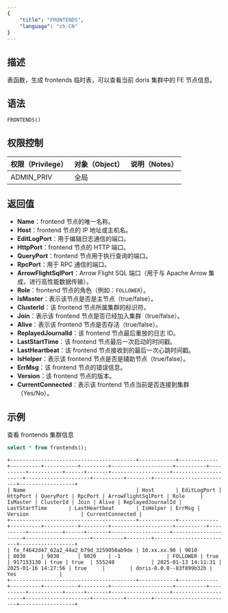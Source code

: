 ```yaml
---
{
    "title": "FRONTENDS",
    "language": "zh-CN"
}
---
```


<!--
Licensed to the Apache Software Foundation (ASF) under one
or more contributor license agreements.  See the NOTICE file
distributed with this work for additional information
regarding copyright ownership.  The ASF licenses this file
to you under the Apache License, Version 2.0 (the
"License"); you may not use this file except in compliance
with the License.  You may obtain a copy of the License at

  http://www.apache.org/licenses/LICENSE-2.0

Unless required by applicable law or agreed to in writing,
software distributed under the License is distributed on an
"AS IS" BASIS, WITHOUT WARRANTIES OR CONDITIONS OF ANY
KIND, either express or implied.  See the License for the
specific language governing permissions and limitations
under the License.
-->

## 描述

表函数，生成 frontends 临时表，可以查看当前 doris 集群中的 FE 节点信息。

## 语法
```sql
FRONTENDS()
```

## 权限控制

| 权限（Privilege） | 对象（Object） | 说明（Notes） |
| :----------------|:-----------| :------------ |
| ADMIN_PRIV       | 全局         |               |

## 返回值
- **Name**：frontend 节点的唯一名称。
- **Host**：frontend 节点的 IP 地址或主机名。
- **EditLogPort**：用于编辑日志通信的端口。
- **HttpPort**：frontend 节点的 HTTP 端口。
- **QueryPort**：frontend 节点用于执行查询的端口。
- **RpcPort**：用于 RPC 通信的端口。
- **ArrowFlightSqlPort**：Arrow Flight SQL 端口（用于与 Apache Arrow 集成，进行高性能数据传输）。
- **Role**：frontend 节点的角色（例如：`FOLLOWER`）。
- **IsMaster**：表示该节点是否是主节点（true/false）。
- **ClusterId**：该 frontend 节点所属集群的标识符。
- **Join**：表示该 frontend 节点是否已经加入集群（true/false）。
- **Alive**：表示该 frontend 节点是否存活（true/false）。
- **ReplayedJournalId**：该 frontend 节点最后重放的日志 ID。
- **LastStartTime**：该 frontend 节点最后一次启动的时间戳。
- **LastHeartbeat**：该 frontend 节点接收到的最后一次心跳时间戳。
- **IsHelper**：表示该 frontend 节点是否是辅助节点（true/false）。
- **ErrMsg**：该 frontend 节点的错误信息。
- **Version**：该 frontend 节点的版本。
- **CurrentConnected**：表示该 frontend 节点当前是否连接到集群（Yes/No）。


## 示例
查看 frontends 集群信息
```sql
select * from frontends();
```

```text
+-----------------------------------------+------------+-------------+----------+-----------+---------+--------------------+----------+----------+-----------+------+-------+-------------------+---------------------+---------------------+----------+--------+-------------------------+------------------+
| Name                                    | Host       | EditLogPort | HttpPort | QueryPort | RpcPort | ArrowFlightSqlPort | Role     | IsMaster | ClusterId | Join | Alive | ReplayedJournalId | LastStartTime       | LastHeartbeat       | IsHelper | ErrMsg | Version                 | CurrentConnected |
+-----------------------------------------+------------+-------------+----------+-----------+---------+--------------------+----------+----------+-----------+------+-------+-------------------+---------------------+---------------------+----------+--------+-------------------------+------------------+
| fe_f4642d47_62a2_44a2_b79d_3259050ab9de | 10.xx.xx.90 | 9010        | 8030     | 9030      | 9020    | -1               | FOLLOWER | true     | 917153130 | true | true  | 555248            | 2025-01-13 14:11:31 | 2025-01-16 14:27:56 | true     |        | doris-0.0.0--83f899b32b | Yes              |
+-----------------------------------------+------------+-------------+----------+-----------+---------+--------------------+----------+----------+-----------+------+-------+-------------------+---------------------+---------------------+----------+--------+-------------------------+------------------+
```